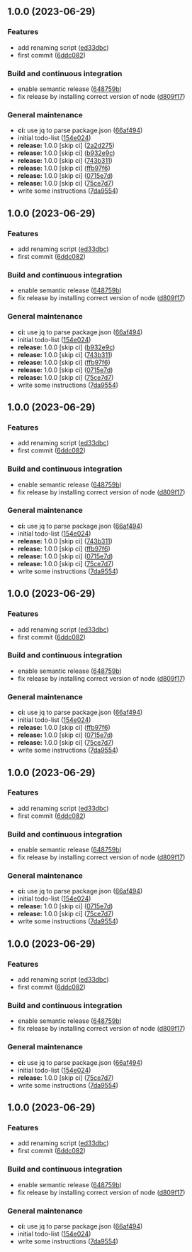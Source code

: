 ## 1.0.0 (2023-06-29)


### Features

* add renaming script ([ed33dbc](https://github.com/lorenzo-osimani/prolog_primitives/commit/ed33dbc03a68a605e6df7a9465c6985ec9d1e130))
* first commit ([6ddc082](https://github.com/lorenzo-osimani/prolog_primitives/commit/6ddc08296facfe64fe912fcd00a255adb2806193))


### Build and continuous integration

* enable semantic release ([648759b](https://github.com/lorenzo-osimani/prolog_primitives/commit/648759ba41fda0cad343493709a57bcb908f7229))
* fix release by installing correct version of node ([d809f17](https://github.com/lorenzo-osimani/prolog_primitives/commit/d809f17fc96c7295e0ec526161a56f558d49aa47))


### General maintenance

* **ci:** use jq to parse package.json ([66af494](https://github.com/lorenzo-osimani/prolog_primitives/commit/66af494bc406d4b9b649153f910016cceb1b63ce))
* initial todo-list ([154e024](https://github.com/lorenzo-osimani/prolog_primitives/commit/154e024ac1bb8a1f1c99826ab2ed6a28e703a513))
* **release:** 1.0.0 [skip ci] ([2a2d275](https://github.com/lorenzo-osimani/prolog_primitives/commit/2a2d275162ec86086ec016f22a9146598f46077f))
* **release:** 1.0.0 [skip ci] ([b932e9c](https://github.com/lorenzo-osimani/prolog_primitives/commit/b932e9c483d93c25239fec2dca86935c34fd5173))
* **release:** 1.0.0 [skip ci] ([743b311](https://github.com/lorenzo-osimani/prolog_primitives/commit/743b31136a815f732f7e1e0f3d71a00a03b4cf5c))
* **release:** 1.0.0 [skip ci] ([ffb97f6](https://github.com/lorenzo-osimani/prolog_primitives/commit/ffb97f6f3eecaf3706e70f62db726fb9bf953eda))
* **release:** 1.0.0 [skip ci] ([0715e7d](https://github.com/lorenzo-osimani/prolog_primitives/commit/0715e7dd651bba61ab7ae21558bb008205b99dc3))
* **release:** 1.0.0 [skip ci] ([75ce7d7](https://github.com/lorenzo-osimani/prolog_primitives/commit/75ce7d7beb729f6a13d91f0554793ac72b1a321f))
* write some instructions ([7da9554](https://github.com/lorenzo-osimani/prolog_primitives/commit/7da9554a6e458c5fc253a222b295fbeb6a7862ec))

## 1.0.0 (2023-06-29)


### Features

* add renaming script ([ed33dbc](https://github.com/lorenzo-osimani/prolog_primitives/commit/ed33dbc03a68a605e6df7a9465c6985ec9d1e130))
* first commit ([6ddc082](https://github.com/lorenzo-osimani/prolog_primitives/commit/6ddc08296facfe64fe912fcd00a255adb2806193))


### Build and continuous integration

* enable semantic release ([648759b](https://github.com/lorenzo-osimani/prolog_primitives/commit/648759ba41fda0cad343493709a57bcb908f7229))
* fix release by installing correct version of node ([d809f17](https://github.com/lorenzo-osimani/prolog_primitives/commit/d809f17fc96c7295e0ec526161a56f558d49aa47))


### General maintenance

* **ci:** use jq to parse package.json ([66af494](https://github.com/lorenzo-osimani/prolog_primitives/commit/66af494bc406d4b9b649153f910016cceb1b63ce))
* initial todo-list ([154e024](https://github.com/lorenzo-osimani/prolog_primitives/commit/154e024ac1bb8a1f1c99826ab2ed6a28e703a513))
* **release:** 1.0.0 [skip ci] ([b932e9c](https://github.com/lorenzo-osimani/prolog_primitives/commit/b932e9c483d93c25239fec2dca86935c34fd5173))
* **release:** 1.0.0 [skip ci] ([743b311](https://github.com/lorenzo-osimani/prolog_primitives/commit/743b31136a815f732f7e1e0f3d71a00a03b4cf5c))
* **release:** 1.0.0 [skip ci] ([ffb97f6](https://github.com/lorenzo-osimani/prolog_primitives/commit/ffb97f6f3eecaf3706e70f62db726fb9bf953eda))
* **release:** 1.0.0 [skip ci] ([0715e7d](https://github.com/lorenzo-osimani/prolog_primitives/commit/0715e7dd651bba61ab7ae21558bb008205b99dc3))
* **release:** 1.0.0 [skip ci] ([75ce7d7](https://github.com/lorenzo-osimani/prolog_primitives/commit/75ce7d7beb729f6a13d91f0554793ac72b1a321f))
* write some instructions ([7da9554](https://github.com/lorenzo-osimani/prolog_primitives/commit/7da9554a6e458c5fc253a222b295fbeb6a7862ec))

## 1.0.0 (2023-06-29)


### Features

* add renaming script ([ed33dbc](https://github.com/lorenzo-osimani/prolog_primitives/commit/ed33dbc03a68a605e6df7a9465c6985ec9d1e130))
* first commit ([6ddc082](https://github.com/lorenzo-osimani/prolog_primitives/commit/6ddc08296facfe64fe912fcd00a255adb2806193))


### Build and continuous integration

* enable semantic release ([648759b](https://github.com/lorenzo-osimani/prolog_primitives/commit/648759ba41fda0cad343493709a57bcb908f7229))
* fix release by installing correct version of node ([d809f17](https://github.com/lorenzo-osimani/prolog_primitives/commit/d809f17fc96c7295e0ec526161a56f558d49aa47))


### General maintenance

* **ci:** use jq to parse package.json ([66af494](https://github.com/lorenzo-osimani/prolog_primitives/commit/66af494bc406d4b9b649153f910016cceb1b63ce))
* initial todo-list ([154e024](https://github.com/lorenzo-osimani/prolog_primitives/commit/154e024ac1bb8a1f1c99826ab2ed6a28e703a513))
* **release:** 1.0.0 [skip ci] ([743b311](https://github.com/lorenzo-osimani/prolog_primitives/commit/743b31136a815f732f7e1e0f3d71a00a03b4cf5c))
* **release:** 1.0.0 [skip ci] ([ffb97f6](https://github.com/lorenzo-osimani/prolog_primitives/commit/ffb97f6f3eecaf3706e70f62db726fb9bf953eda))
* **release:** 1.0.0 [skip ci] ([0715e7d](https://github.com/lorenzo-osimani/prolog_primitives/commit/0715e7dd651bba61ab7ae21558bb008205b99dc3))
* **release:** 1.0.0 [skip ci] ([75ce7d7](https://github.com/lorenzo-osimani/prolog_primitives/commit/75ce7d7beb729f6a13d91f0554793ac72b1a321f))
* write some instructions ([7da9554](https://github.com/lorenzo-osimani/prolog_primitives/commit/7da9554a6e458c5fc253a222b295fbeb6a7862ec))

## 1.0.0 (2023-06-29)


### Features

* add renaming script ([ed33dbc](https://github.com/lorenzo-osimani/prolog_primitives/commit/ed33dbc03a68a605e6df7a9465c6985ec9d1e130))
* first commit ([6ddc082](https://github.com/lorenzo-osimani/prolog_primitives/commit/6ddc08296facfe64fe912fcd00a255adb2806193))


### Build and continuous integration

* enable semantic release ([648759b](https://github.com/lorenzo-osimani/prolog_primitives/commit/648759ba41fda0cad343493709a57bcb908f7229))
* fix release by installing correct version of node ([d809f17](https://github.com/lorenzo-osimani/prolog_primitives/commit/d809f17fc96c7295e0ec526161a56f558d49aa47))


### General maintenance

* **ci:** use jq to parse package.json ([66af494](https://github.com/lorenzo-osimani/prolog_primitives/commit/66af494bc406d4b9b649153f910016cceb1b63ce))
* initial todo-list ([154e024](https://github.com/lorenzo-osimani/prolog_primitives/commit/154e024ac1bb8a1f1c99826ab2ed6a28e703a513))
* **release:** 1.0.0 [skip ci] ([ffb97f6](https://github.com/lorenzo-osimani/prolog_primitives/commit/ffb97f6f3eecaf3706e70f62db726fb9bf953eda))
* **release:** 1.0.0 [skip ci] ([0715e7d](https://github.com/lorenzo-osimani/prolog_primitives/commit/0715e7dd651bba61ab7ae21558bb008205b99dc3))
* **release:** 1.0.0 [skip ci] ([75ce7d7](https://github.com/lorenzo-osimani/prolog_primitives/commit/75ce7d7beb729f6a13d91f0554793ac72b1a321f))
* write some instructions ([7da9554](https://github.com/lorenzo-osimani/prolog_primitives/commit/7da9554a6e458c5fc253a222b295fbeb6a7862ec))

## 1.0.0 (2023-06-29)


### Features

* add renaming script ([ed33dbc](https://github.com/lorenzo-osimani/prolog_primitives/commit/ed33dbc03a68a605e6df7a9465c6985ec9d1e130))
* first commit ([6ddc082](https://github.com/lorenzo-osimani/prolog_primitives/commit/6ddc08296facfe64fe912fcd00a255adb2806193))


### Build and continuous integration

* enable semantic release ([648759b](https://github.com/lorenzo-osimani/prolog_primitives/commit/648759ba41fda0cad343493709a57bcb908f7229))
* fix release by installing correct version of node ([d809f17](https://github.com/lorenzo-osimani/prolog_primitives/commit/d809f17fc96c7295e0ec526161a56f558d49aa47))


### General maintenance

* **ci:** use jq to parse package.json ([66af494](https://github.com/lorenzo-osimani/prolog_primitives/commit/66af494bc406d4b9b649153f910016cceb1b63ce))
* initial todo-list ([154e024](https://github.com/lorenzo-osimani/prolog_primitives/commit/154e024ac1bb8a1f1c99826ab2ed6a28e703a513))
* **release:** 1.0.0 [skip ci] ([0715e7d](https://github.com/lorenzo-osimani/prolog_primitives/commit/0715e7dd651bba61ab7ae21558bb008205b99dc3))
* **release:** 1.0.0 [skip ci] ([75ce7d7](https://github.com/lorenzo-osimani/prolog_primitives/commit/75ce7d7beb729f6a13d91f0554793ac72b1a321f))
* write some instructions ([7da9554](https://github.com/lorenzo-osimani/prolog_primitives/commit/7da9554a6e458c5fc253a222b295fbeb6a7862ec))

## 1.0.0 (2023-06-29)


### Features

* add renaming script ([ed33dbc](https://github.com/lorenzo-osimani/prolog_primitives/commit/ed33dbc03a68a605e6df7a9465c6985ec9d1e130))
* first commit ([6ddc082](https://github.com/lorenzo-osimani/prolog_primitives/commit/6ddc08296facfe64fe912fcd00a255adb2806193))


### Build and continuous integration

* enable semantic release ([648759b](https://github.com/lorenzo-osimani/prolog_primitives/commit/648759ba41fda0cad343493709a57bcb908f7229))
* fix release by installing correct version of node ([d809f17](https://github.com/lorenzo-osimani/prolog_primitives/commit/d809f17fc96c7295e0ec526161a56f558d49aa47))


### General maintenance

* **ci:** use jq to parse package.json ([66af494](https://github.com/lorenzo-osimani/prolog_primitives/commit/66af494bc406d4b9b649153f910016cceb1b63ce))
* initial todo-list ([154e024](https://github.com/lorenzo-osimani/prolog_primitives/commit/154e024ac1bb8a1f1c99826ab2ed6a28e703a513))
* **release:** 1.0.0 [skip ci] ([75ce7d7](https://github.com/lorenzo-osimani/prolog_primitives/commit/75ce7d7beb729f6a13d91f0554793ac72b1a321f))
* write some instructions ([7da9554](https://github.com/lorenzo-osimani/prolog_primitives/commit/7da9554a6e458c5fc253a222b295fbeb6a7862ec))

## 1.0.0 (2023-06-29)


### Features

* add renaming script ([ed33dbc](https://github.com/lorenzo-osimani/prolog_primitives/commit/ed33dbc03a68a605e6df7a9465c6985ec9d1e130))
* first commit ([6ddc082](https://github.com/lorenzo-osimani/prolog_primitives/commit/6ddc08296facfe64fe912fcd00a255adb2806193))


### Build and continuous integration

* enable semantic release ([648759b](https://github.com/lorenzo-osimani/prolog_primitives/commit/648759ba41fda0cad343493709a57bcb908f7229))
* fix release by installing correct version of node ([d809f17](https://github.com/lorenzo-osimani/prolog_primitives/commit/d809f17fc96c7295e0ec526161a56f558d49aa47))


### General maintenance

* **ci:** use jq to parse package.json ([66af494](https://github.com/lorenzo-osimani/prolog_primitives/commit/66af494bc406d4b9b649153f910016cceb1b63ce))
* initial todo-list ([154e024](https://github.com/lorenzo-osimani/prolog_primitives/commit/154e024ac1bb8a1f1c99826ab2ed6a28e703a513))
* write some instructions ([7da9554](https://github.com/lorenzo-osimani/prolog_primitives/commit/7da9554a6e458c5fc253a222b295fbeb6a7862ec))
